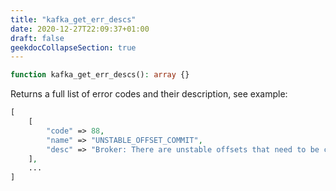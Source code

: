 ```yaml
---
title: "kafka_get_err_descs"
date: 2020-12-27T22:09:37+01:00
draft: false
geekdocCollapseSection: true
---
```

```php
function kafka_get_err_descs(): array {}
```
Returns a full list of error codes and their description, see example:
```php
[
    [
        "code" => 88,
        "name" => "UNSTABLE_OFFSET_COMMIT",
        "desc" => "Broker: There are unstable offsets that need to be cleared"
    ],
    ...
]
```
